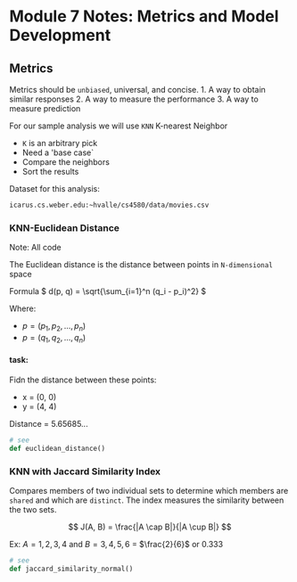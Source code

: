 # Module 7 Notes: Metrics and Model Development 

## Metrics

Metrics should be `unbiased`, universal, and concise.
    1. A way to obtain similar responses
    2. A way to measure the performance
    3. A way to measure prediction

For our sample analysis we will use `KNN` K-nearest Neighbor
- `K` is an arbitrary pick
- Need a 'base case`
- Compare the neighbors
- Sort the results 

Dataset for this analysis: 
``` bash
icarus.cs.weber.edu:~hvalle/cs4580/data/movies.csv
```

### KNN-Euclidean Distance

Note: All code 

The Euclidean distance is the distance between points in `N-dimensional` space

Formula
$
d(p, q) = \sqrt{\sum_{i=1}^n (q_i - p_i)^2}
$

Where:
- $p = (p_1, p_2, \dots, p_n)$
- $p = (q_1, q_2, \dots, q_n)$

#### task:
Fidn the distance between these points:
- x = (0, 0)
- y = (4, 4)

Distance = 5.65685...

``` python
# see
def euclidean_distance()
```

### KNN with Jaccard Similarity Index
Compares members of two individual sets to determine which members are `shared` and which are `distinct`.
The index measures the similarity between the two sets.

$$
J(A, B) = \frac{|A \cap B|}{|A \cup B|}
$$

Ex: $A = {1, 2, 3, 4}$ and $B = {3, 4, 5, 6}$ = $\frac{2}{6}$ or $0.333$

``` python
# see
def jaccard_similarity_normal()
```